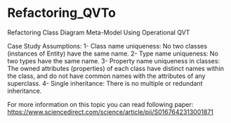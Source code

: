 # Refactoring_QVTo
Refactoring Class Diagram Meta-Model Using Operational QVT

Case Study Assumptions: 
1- Class name uniqueness: No two classes (instances of Entity) have the same name. 
2- Type name uniqueness: No two types have the same name. 
3- Property name uniqueness in classes: The owned attributes (properties) of each class have distinct names within the class, and do not have common names with the attributes of any superclass. 4- Single inheritance: There is no multiple or redundant inheritance.

For more information on this topic you can read following paper: 
https://www.sciencedirect.com/science/article/pii/S0167642313001871
